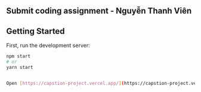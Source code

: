 ## Submit coding assignment - Nguyễn Thanh Viên

## Getting Started

First, run the development server:

```bash
npm start
# or
yarn start


Open [https://capstion-project.vercel.app/](https://capstion-project.vercel.app/) with your browser to see the result.